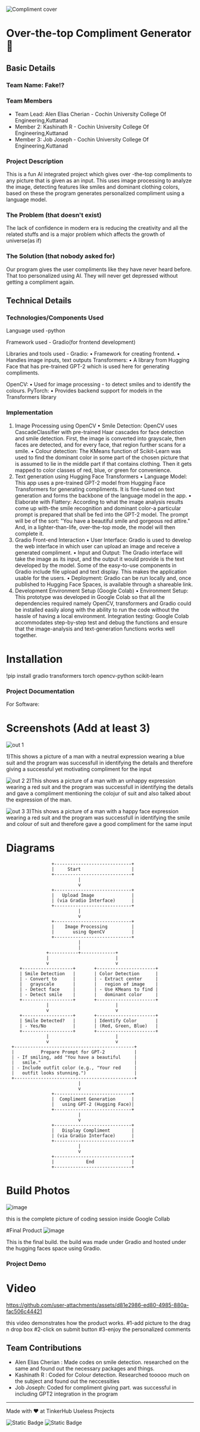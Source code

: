 ![Compliment cover](https://github.com/user-attachments/assets/a3fe2310-7144-4372-b5c1-bccc1436dd19)


# Over-the-top Compliment Generator 🎯


## Basic Details
### Team Name: Fake!?


### Team Members
- Team Lead: Alen Elias Cherian - Cochin University College Of Engineering,Kuttanad
- Member 2: Kashinath R - Cochin University College Of Engineering,Kuttanad
- Member 3: Job Joseph - Cochin University College Of Engineering,Kuttanad
### Project Description
This is a fun  AI integrated project which gives over -the-top compliments to any picture that is given as an input. This uses image processing to analyze the image, detecting features like smiles and dominant clothing colors, based on these the program generates personalized compliment using a language model.

### The Problem (that doesn't exist)
The lack of confidence  in modern era is reducing the creativity and all the related stuffs and is a major problem which affects the growth of universe(as if)
### The Solution (that nobody asked for)
Our program gives the user compliments like they have never heard before. That too personalized using AI. They will never get depressed without getting a compliment again.


## Technical Details

### Technologies/Components Used
Language used -python

Framework used - Gradio(for frontend development)

Libraries and tools  used -
    Gradio:
	• Framework for creating frontend.
	• Handles image inputs, text outputs
   Transformers:
	• A library from Hugging Face that has pre-trained GPT-2 which is used here for generating compliments.

   OpenCV:
	• Used for image processing - to detect smiles and to identify the colours.
	   PyTorch:
	• Provides backend support for models in the Transformers library
          


### Implementation
1. Image Processing using OpenCV
• Smile Detection: OpenCV uses CascadeClassifier with pre-trained Haar cascades for face detection and smile detection. First, the image is converted into grayscale, then faces are detected, and for every face, that region further scans for a smile.
• Colour detection: The KMeans function of Scikit-Learn was used to find the dominant color in some part of the chosen picture that is assumed to lie in the middle part if that contains clothing. Then it gets mapped to color classes of red, blue, or green for convenience.
2. Text generation using Hugging Face Transformers
• Language Model: This app uses a pre-trained GPT-2 model from Hugging Face Transformers for generating compliments. It is fine-tuned on text generation and forms the backbone of the language model in the app.
• Elaborate with Flattery: According to what the image analysis results come up with-the smile recognition and dominant color-a particular prompt is prepared that shall be fed into the GPT-2 model. The prompt will be of the sort: "You have a beautiful smile and gorgeous red attire." And, in a lighter-than-life, over-the-top mode, the model will then complete it.
3. Gradio Front-end Interaction
• User Interface: Gradio is used to develop the web interface in which user can upload an image and receive a generated compliment.
 • Input and Output: The Gradio interface will take the image as its input, and the output it would provide is the text developed by the model. Some of the easy-to-use components in Gradio include file upload and text display. This makes the application usable for the users.
• Deployment: Gradio can be run locally and, once published to Hugging Face Spaces, is available through a shareable link.
4. Development Environment Setup (Google Colab)
• Environment Setup: This prototype was developed in Google Colab so that all the dependencies required namely OpenCV, transformers and Gradio could be installed easily along with the ability to run the code without the hassle of having a local environment.
Integration testing: Google Colab accommodates step-by-step test and debug the functions and ensure that the image-analysis and text-generation functions works well together.

# Installation
!pip install gradio transformers torch opencv-python scikit-learn

### Project Documentation
For Software:

# Screenshots (Add at least 3)

![out 1](https://github.com/user-attachments/assets/d57e47d7-ac08-45d3-9550-64808b078265)

1)This shows a picture of a man with a neutral expression wearing a blue suit and the program was successfull in identifying the details and therefore giving a successful yet motivating compliment for the input

![out 2](https://github.com/user-attachments/assets/659572d9-4268-4e73-b67d-37156ab53305)
2)This shows a picture of a man with an unhappy expression wearing a red suit and the program was successfull in identifying the details and gave a compliment mentioning the colojur of suit and also talked about the expression of the man.


![out 3](https://github.com/user-attachments/assets/fdb456bf-a473-4294-83fa-64fd712ff413)
3)This shows a picture of a man with a happy face expression wearing a  red suit and the program was successfull in identifying the smile and colour of suit and therefore gave a good compliment for the same input

# Diagrams
                     +-----------------------------+
                     |     Start                   |
                     +-----------------------------+
                               |
                               v
                     +-----------------------------+
                     |   Upload Image              |
                     | (via Gradio Interface)      |
                     +-----------------------------+
                               |
                               v
                     +-----------------------------+
                     |    Image Processing         |
                     |       using OpenCV          |
                     +-----------------------------+
                               |
                               |
                   +-----------+-------------+
                   |                         |
                   v                         v
         +-------------------+       +----------------------+
         | Smile Detection   |       | Color Detection      |
         | - Convert to      |       | - Extract center     |
         |   grayscale       |       |   region of image    |
         | - Detect face     |       | - Use KMeans to find |
         | - Detect smile    |       |   dominant color     |
         +-------------------+       +----------------------+
                   |                         |
                   v                         v
         +-------------------+       +----------------------+
         | Smile Detected?   |       | Identify Color       |
         | - Yes/No          |       | (Red, Green, Blue)   |
         +-------------------+       +----------------------+
                   |                         |
                   v                         v
      +---------------------------------------------+
      |          Prepare Prompt for GPT-2           |
      | - If smiling, add "You have a beautiful     |
      |   smile."                                   |
      | - Include outfit color (e.g., "Your red     |
      |   outfit looks stunning.")                  |
      +---------------------------------------------+
                               |
                               v
                     +-----------------------------+
                     |  Compliment Generation      |
                     |   using GPT-2 (Hugging Face)|
                     +-----------------------------+
                               |
                               v
                     +-----------------------------+
                     |   Display Compliment        |
                     | (via Gradio Interface)      |
                     +-----------------------------+
                               |
                               v
                     +-----------------------------+
                     |            End              |
                     +-----------------------------+


# Build Photos

![image](https://github.com/user-attachments/assets/6295ff31-f21e-483f-b056-4ad5ee784641)

this is the complete picture of coding session inside Google Collab


#Final Product
![image](https://github.com/user-attachments/assets/fda61790-9c58-4625-ae8c-81004488eea4)

This is the final build. the build was made under Gradio and hosted under the hugging faces space using Gradio.

### Project Demo
# Video


https://github.com/user-attachments/assets/d81e2986-ed80-4985-880a-fac506c44421


this video demonstrates how the product works.
#1-add picture to the drag n drop box
#2-click on submit button
#3-enjoy the personalized comments


## Team Contributions
- Alen Elias Cherian : Made codes on smile detection. researched on the same and found out the necessary packages and things.
- Kashinath R : Coded for Colour detection. Researched tooooo much on the subject and found out the neccessities
- Job Joseph: Coded for compliment giving part. was successful in including GPT2 integration in the program
---
Made with ❤ at TinkerHub Useless Projects 

![Static Badge](https://img.shields.io/badge/TinkerHub-24?color=%23000000&link=https%3A%2F%2Fwww.tinkerhub.org%2F)
![Static Badge](https://img.shields.io/badge/UselessProject--24-24?link=https%3A%2F%2Fwww.tinkerhub.org%2Fevents%2FQ2Q1TQKX6Q%2FUseless%2520Projects)
